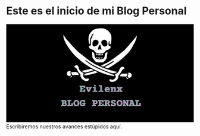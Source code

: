 # Este es el inicio de mi Blog Personal 

![logo](/assets/images/feature.jpg)
Escribiremos nuestros avances estúpidos aquí. 
